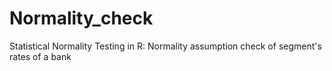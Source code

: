 # Normality_check

Statistical Normality Testing in R: Normality assumption check of segment's rates of a bank
